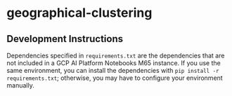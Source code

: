 # geographical-clustering

## Development Instructions
Dependencies specified in `requirements.txt` are the dependencies that are not included in a GCP AI Platform Notebooks M65 instance. If you use the same environment, you can install the dependencies with `pip install -r requirements.txt`; otherwise, you may have to configure your environment manually.